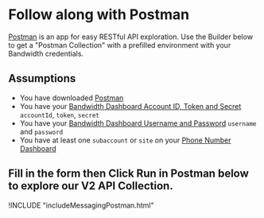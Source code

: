 # Follow along with Postman

[Postman](https://www.getpostman.com/) is an app for easy RESTful API exploration. Use the Builder below to get a "Postman Collection" with a prefilled environment with your Bandwidth credentials.

## Assumptions
* You have downloaded [Postman](https://www.getpostman.com/)
* You have your [Bandwidth Dashboard Account ID, Token and Secret](https://dashboard.bandwidth.com) `accountId`, `token`, `secret`
* You have your [Bandwidth Dashboard Username and Password](https://dashboard.bandwidth.com) `username` and `password`
* You have at least one `subaccount` or `site` on your [Phone Number Dashboard](https://dashboard.bandwidth.com)

## Fill in the form then Click Run in Postman below to explore our V2 API Collection.

!INCLUDE "includeMessagingPostman.html"
